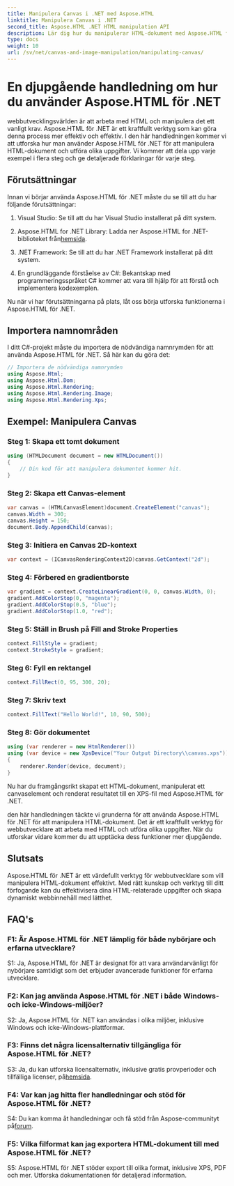 ```yaml
---
title: Manipulera Canvas i .NET med Aspose.HTML
linktitle: Manipulera Canvas i .NET
second_title: Aspose.HTML .NET HTML manipulation API
description: Lär dig hur du manipulerar HTML-dokument med Aspose.HTML för .NET. Denna omfattande handledning täcker grunderna, förutsättningarna och steg-för-steg-exempel.
type: docs
weight: 10
url: /sv/net/canvas-and-image-manipulation/manipulating-canvas/
---
```

# En djupgående handledning om hur du använder Aspose.HTML för .NET

webbutvecklingsvärlden är att arbeta med HTML och manipulera det ett vanligt krav. Aspose.HTML för .NET är ett kraftfullt verktyg som kan göra denna process mer effektiv och effektiv. I den här handledningen kommer vi att utforska hur man använder Aspose.HTML för .NET för att manipulera HTML-dokument och utföra olika uppgifter. Vi kommer att dela upp varje exempel i flera steg och ge detaljerade förklaringar för varje steg.

## Förutsättningar

Innan vi börjar använda Aspose.HTML för .NET måste du se till att du har följande förutsättningar:

1. Visual Studio: Se till att du har Visual Studio installerat på ditt system.

2.  Aspose.HTML for .NET Library: Ladda ner Aspose.HTML for .NET-biblioteket från[hemsida](https://releases.aspose.com/html/net/).

3. .NET Framework: Se till att du har .NET Framework installerat på ditt system.

4. En grundläggande förståelse av C#: Bekantskap med programmeringsspråket C# kommer att vara till hjälp för att förstå och implementera kodexemplen.

Nu när vi har förutsättningarna på plats, låt oss börja utforska funktionerna i Aspose.HTML för .NET.

## Importera namnområden

I ditt C#-projekt måste du importera de nödvändiga namnrymden för att använda Aspose.HTML för .NET. Så här kan du göra det:

```csharp
// Importera de nödvändiga namnrymden
using Aspose.Html;
using Aspose.Html.Dom;
using Aspose.Html.Rendering;
using Aspose.Html.Rendering.Image;
using Aspose.Html.Rendering.Xps;
```

## Exempel: Manipulera Canvas

### Steg 1: Skapa ett tomt dokument

```csharp
using (HTMLDocument document = new HTMLDocument())
{
    // Din kod för att manipulera dokumentet kommer hit.
}
```

### Steg 2: Skapa ett Canvas-element

```csharp
var canvas = (HTMLCanvasElement)document.CreateElement("canvas");
canvas.Width = 300;
canvas.Height = 150;
document.Body.AppendChild(canvas);
```

### Steg 3: Initiera en Canvas 2D-kontext

```csharp
var context = (ICanvasRenderingContext2D)canvas.GetContext("2d");
```

### Steg 4: Förbered en gradientborste

```csharp
var gradient = context.CreateLinearGradient(0, 0, canvas.Width, 0);
gradient.AddColorStop(0, "magenta");
gradient.AddColorStop(0.5, "blue");
gradient.AddColorStop(1.0, "red");
```

### Steg 5: Ställ in Brush på Fill and Stroke Properties

```csharp
context.FillStyle = gradient;
context.StrokeStyle = gradient;
```

### Steg 6: Fyll en rektangel

```csharp
context.FillRect(0, 95, 300, 20);
```

### Steg 7: Skriv text

```csharp
context.FillText("Hello World!", 10, 90, 500);
```

### Steg 8: Gör dokumentet

```csharp
using (var renderer = new HtmlRenderer())
using (var device = new XpsDevice("Your Output Directory\\canvas.xps"))
{
    renderer.Render(device, document);
}
```

Nu har du framgångsrikt skapat ett HTML-dokument, manipulerat ett canvaselement och renderat resultatet till en XPS-fil med Aspose.HTML för .NET.

den här handledningen täckte vi grunderna för att använda Aspose.HTML för .NET för att manipulera HTML-dokument. Det är ett kraftfullt verktyg för webbutvecklare att arbeta med HTML och utföra olika uppgifter. När du utforskar vidare kommer du att upptäcka dess funktioner mer djupgående.

## Slutsats

Aspose.HTML för .NET är ett värdefullt verktyg för webbutvecklare som vill manipulera HTML-dokument effektivt. Med rätt kunskap och verktyg till ditt förfogande kan du effektivisera dina HTML-relaterade uppgifter och skapa dynamiskt webbinnehåll med lätthet.

## FAQ's

### F1: Är Aspose.HTML för .NET lämplig för både nybörjare och erfarna utvecklare?

S1: Ja, Aspose.HTML för .NET är designat för att vara användarvänligt för nybörjare samtidigt som det erbjuder avancerade funktioner för erfarna utvecklare.

### F2: Kan jag använda Aspose.HTML för .NET i både Windows- och icke-Windows-miljöer?

S2: Ja, Aspose.HTML för .NET kan användas i olika miljöer, inklusive Windows och icke-Windows-plattformar.

### F3: Finns det några licensalternativ tillgängliga för Aspose.HTML för .NET?

 S3: Ja, du kan utforska licensalternativ, inklusive gratis provperioder och tillfälliga licenser, på[hemsida](https://purchase.aspose.com/buy).

### F4: Var kan jag hitta fler handledningar och stöd för Aspose.HTML för .NET?

 S4: Du kan komma åt handledningar och få stöd från Aspose-communityt på[forum](https://forum.aspose.com/).

### F5: Vilka filformat kan jag exportera HTML-dokument till med Aspose.HTML för .NET?

S5: Aspose.HTML för .NET stöder export till olika format, inklusive XPS, PDF och mer. Utforska dokumentationen för detaljerad information.
